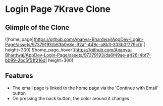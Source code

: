 # Login Page 7Krave Clone

## Glimple of the Clone 
![home_page](https://github.com/Ananya-Bhardwaj/AppDev-Login-Page/assets/97379193/b63b0e8e-92af-448c-a8b3-333b0f779cfb | height=300)
![home_page_hover](https://github.com/Ananya-Bhardwaj/AppDev-Login-Page/assets/97379193/da6f49ae-a426-4bf7-bb99-2bc5f51f216d| height=300)


## Features
* The email page is linked to the home page via the 'Continue with Email' button
* On pressing the back button, the color around it changes 
